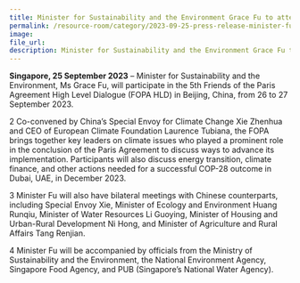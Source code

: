 ```yaml
---  
title: Minister for Sustainability and the Environment Grace Fu to attend the 5th Friends of the Paris Agreement High Level Dialogue
permalink: /resource-room/category/2023-09-25-press-release-minister-fu-to-attend-5th-friends-of-paris-agreement-high-level-dialogue/  
image:  
file_url:  
description: Minister for Sustainability and the Environment Grace Fu to attend the 5th Friends of the Paris Agreement High Level Dialogue
--- 
```

**Singapore, 25 September 2023** – Minister for Sustainability and the Environment, Ms Grace Fu, will participate in the 5th Friends of the Paris Agreement High Level Dialogue (FOPA HLD) in Beijing, China, from 26 to 27 September 2023.

2  Co-convened by China’s Special Envoy for Climate Change Xie Zhenhua and CEO of European Climate Foundation Laurence Tubiana, the FOPA brings together key leaders on climate issues who played a prominent role in the conclusion of the Paris Agreement to discuss ways to advance its implementation. Participants will also discuss energy transition, climate finance, and other actions needed for a successful COP-28 outcome in Dubai, UAE, in December 2023.

3  Minister Fu will also have bilateral meetings with Chinese counterparts, including Special Envoy Xie, Minister of Ecology and Environment Huang Runqiu, Minister of Water Resources Li Guoying, Minister of Housing and Urban-Rural Development Ni Hong, and Minister of Agriculture and Rural Affairs Tang Renjian.

4  Minister Fu will be accompanied by officials from the Ministry of Sustainability and the Environment, the National Environment Agency, Singapore Food Agency, and PUB (Singapore’s National Water Agency).
